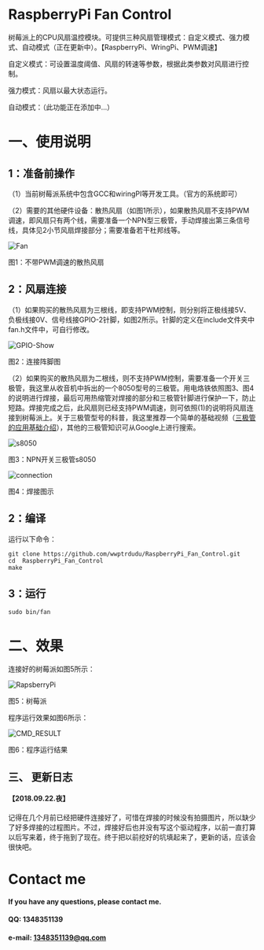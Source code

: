 # RaspberryPi Fan Control
树莓派上的CPU风扇温控模块。可提供三种风扇管理模式：自定义模式、强力模式、自动模式（正在更新中）。【RaspberryPi、WringPi、PWM调速】

自定义模式：可设置温度阈值、风扇的转速等参数，根据此类参数对风扇进行控制。

强力模式：风扇以最大状态运行。

自动模式：（此功能正在添加中...）

# 一、使用说明
## 1：准备前操作
（1）当前树莓派系统中包含GCC和wiringPI等开发工具。（官方的系统即可）

（2）需要的其他硬件设备：散热风扇（如图1所示），如果散热风扇不支持PWM调速，即风扇只有两个线，需要准备一个NPN型三极管，手动焊接出第三条信号线，具体见2小节风扇焊接部分；需要准备若干杜邦线等。

![Fan]( https://github.com/wwptrdudu/RaspberryPi_Fan_Control/blob/master/photos/fan.jpg )

图1：不带PWM调速的散热风扇


## 2：风扇连接
（1）如果购买的散热风扇为三根线，即支持PWM控制，则分别将正极线接5V、负极线接0V、信号线接GPIO-2针脚，如图2所示。针脚的定义在include文件夹中fan.h文件中，可自行修改。

![GPIO-Show]( https://github.com/wwptrdudu/RaspberryPi_Fan_Control/blob/master/photos/GPIO_Show.jpg )

图2：连接阵脚图


（2）如果购买的散热风扇为二根线，则不支持PWM控制，需要准备一个开关三极管，我这里从收音机中拆出的一个8050型号的三极管。用电烙铁依照图3、图4的说明进行焊接，最后可用热缩管对焊接的部分和三极管针脚进行保护一下，防止短路。焊接完成之后，此风扇则已经支持PWM调速，则可依照(1)的说明将风扇连接到树莓派上。关于三极管型号的科普，我这里推荐一个简单的基础视频（[三极管的应用基础介绍](https://www.bilibili.com/video/av8960413 "三极管的应用基础介绍")），其他的三极管知识可从Google上进行搜索。


![s8050]( https://github.com/wwptrdudu/RaspberryPi_Fan_Control/blob/master/photos/s8050.jpg )

图3：NPN开关三极管s8050



![connection]( https://github.com/wwptrdudu/RaspberryPi_Fan_Control/blob/master/photos/connection.jpg )

图4：焊接图示

## 2：编译
运行以下命令：

	git clone https://github.com/wwptrdudu/RaspberryPi_Fan_Control.git
	cd  RaspberryPi_Fan_Control
	make

## 3：运行

	sudo bin/fan


# 二、效果

连接好的树莓派如图5所示：


![RapsberryPi]( https://github.com/wwptrdudu/RaspberryPi_Fan_Control/blob/master/photos/raspberryPi.jpg )

图5：树莓派

程序运行效果如图6所示：


![CMD_RESULT]( https://github.com/wwptrdudu/RaspberryPi_Fan_Control/blob/master/photos/cmd_result.jpg )

图6：程序运行结果

## 三、 更新日志

#### 【2018.09.22.夜】
记得在几个月前已经把硬件连接好了，可惜在焊接的时候没有拍摄图片，所以缺少了好多焊接的过程图片。不过，焊接好后也并没有写这个驱动程序，以前一直打算以后写来着，终于拖到了现在。终于把以前挖好的坑填起来了，更新的话，应该会很快吧。



# Contact me 
#### If you have any questions, please contact me.
#### QQ: 1348351139
#### e-mail: 1348351139@qq.com
